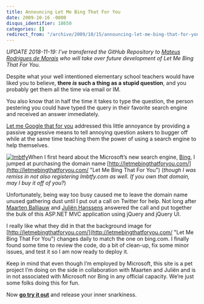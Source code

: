 ```yaml
---
title: Announcing Let Me Bing That For You
date: 2009-10-16 -0800
disqus_identifier: 18650
categories: []
redirect_from: "/archive/2009/10/15/announcing-let-me-bing-that-for-you.aspx/"
---
```


_UPDATE 2018-11-19: I've transferred the GitHub Repository to [Mateus Rodrigues de Morais](https://github.com/mateusrodrigues) who will take over future development of Let Me Bing That For You._

Despite what your well intentioned elementary school teachers would have liked you to believe, **there *is* such a thing as a stupid question**, and you probably get them all the time via email or IM.

You also know that in half the time it takes to type the question, the person pestering you could have typed the query in their favorite search engine and received an answer immediately.

[Let me Google that for you](http://lmgtfy.com/ "Let Me Google That For You") addressed this little annoyance by providing a passive aggressive means to tell annoying question askers to bugger off while at the same time teaching them the power of using a search engine to help themselves.

[![lmbtfy](https://haacked.com/images/haacked_com/WindowsLiveWriter/AnnouncingLetMeBingThatForYou_D717/lmbtfy_thumb.png "lmbtfy")](https://haacked.com/images/haacked_com/WindowsLiveWriter/AnnouncingLetMeBingThatForYou_D717/lmbtfy_2.png)When
I first heard about the Microsoft’s new search engine, [Bing](http://bing.com/ "Bing"), I jumped at purchasing the domain name
[http://letmebingthatforyou.com/](http://letmebingthatforyou.com/ "Let Me Bing That For You")
(*though I was remiss in not also registering lmbtfy.com as well. If you own that domain, may I buy it off of you?*)

Unfortunately, being way too busy caused me to leave the domain name unused gathering dust until I put out a call on Twitter for help. Not long after [Maarten Balliauw](http://blog.maartenballiauw.be/ "Maarten's Blog") and [Juliën Hanssens](http://hanssens.org/ "JHannsen's blog") answered the call and put together the bulk of this ASP.NET MVC application using jQuery and jQuery UI.

I really like what they did in that the background image for [http://letmebingthatforyou.com/](http://letmebingthatforyou.com/ "Let Me Bing That For You") changes daily to match the one on bing.com. I finally found some time to review the code, do a bit of clean-up, fix some minor issues, and test it so I am now ready to deploy it.

Keep in mind that even though I’m employed by Microsoft, this site is a pet project I’m doing on the side in collaboration with Maarten and Juliën and is in not associated with Microsoft nor Bing in any official capacity. We’re just some folks doing this for fun.

Now [**go try it out**](http://letmebingthatforyou.com/ "Let Me Bing That For You") and release your inner snarkiness.

